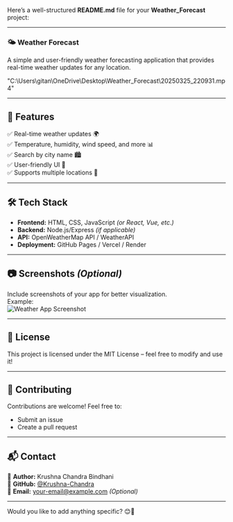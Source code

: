 Here’s a well-structured **README.md** file for your **Weather_Forecast** project:  

---

### **🌤 Weather Forecast**  
A simple and user-friendly weather forecasting application that provides real-time weather updates for any location.  

"C:\Users\gitan\OneDrive\Desktop\Weather_Forecast\20250325_220931.mp4" 

---

## **🚀 Features**  
✅ Real-time weather updates 🌍  
✅ Temperature, humidity, wind speed, and more 📊  
✅ Search by city name 🏙️  
✅ User-friendly UI 🎨  
✅ Supports multiple locations 📍  

---

## **🛠️ Tech Stack**  
- **Frontend:** HTML, CSS, JavaScript *(or React, Vue, etc.)*  
- **Backend:** Node.js/Express *(if applicable)*  
- **API:** OpenWeatherMap API / WeatherAPI  
- **Deployment:** GitHub Pages / Vercel / Render  

---

## **📷 Screenshots** *(Optional)*  
Include screenshots of your app for better visualization.  
Example:  
![Weather App Screenshot](https://your-image-url.com)  

---

## **📜 License**  
This project is licensed under the MIT License – feel free to modify and use it!  

---

## **🙌 Contributing**  
Contributions are welcome! Feel free to:  
- Submit an issue  
- Create a pull request  

---

## **📬 Contact**  
🔹 **Author:** Krushna Chandra Bindhani  
🔹 **GitHub:** [@Krushna-Chandra](https://github.com/Krushna-Chandra)  
🔹 **Email:** your-email@example.com *(Optional)*  

---

Would you like to add anything specific? 😊🚀
